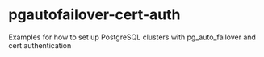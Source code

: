 # pgautofailover-cert-auth

Examples for how to set up PostgreSQL clusters with pg_auto_failover and cert authentication
